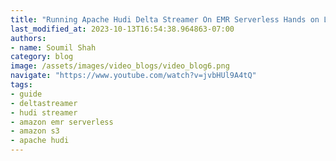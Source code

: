 ```yaml
---
title: "Running Apache Hudi Delta Streamer On EMR Serverless Hands on Lab step by step guide"
last_modified_at: 2023-10-13T16:54:38.964863-07:00
authors:
- name: Soumil Shah
category: blog
image: /assets/images/video_blogs/video_blog6.png
navigate: "https://www.youtube.com/watch?v=jvbHUl9A4tQ"
tags:
- guide
- deltastreamer
- hudi streamer
- amazon emr serverless
- amazon s3
- apache hudi
---
```

